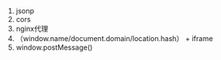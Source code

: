 ##
1. jsonp
2. cors
3. nginx代理
4. （window.name/document.domain/location.hash） + iframe
5. window.postMessage()